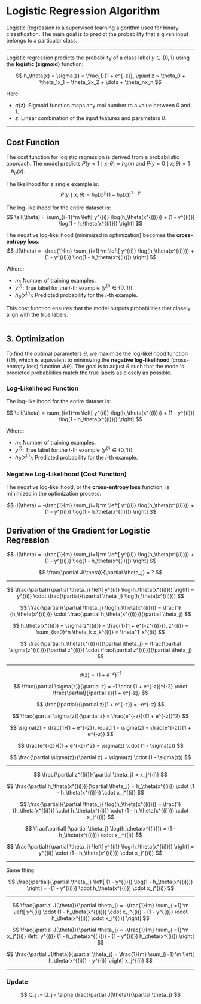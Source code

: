 # Logistic Regression Algorithm

Logistic Regression is a supervised learning algorithm used for binary classification. The main goal is to predict the probability that a given input belongs to a particular class.

---


Logistic regression predicts the probability of a class label $y \in \{0, 1\}$ using the **logistic (sigmoid)** function:  

$$
h_\theta(x) = \sigma(z) = \frac{1}{1 + e^{-z}}, \quad z = \theta_0 + \theta_1x_1 + \theta_2x_2 + \dots + \theta_nx_n
$$

Here:
- $\sigma(z)$: Sigmoid function maps any real number to a value between 0 and 1.
- $z$: Linear combination of the input features and parameters $\theta$.

---

## Cost Function

The cost function for logistic regression is derived from a probabilistic approach. The model predicts $P(y = 1 \mid x; \theta) = h_\theta(x)$ and $P(y = 0 \mid x; \theta) = 1 - h_\theta(x)$.

The likelihood for a single example is:  
$$
P(y \mid x; \theta) = h_\theta(x)^y (1 - h_\theta(x))^{1 - y}
$$

The log-likelihood for the entire dataset is:  
$$
\ell(\theta) = \sum_{i=1}^m \left[ y^{(i)} \log(h_\theta(x^{(i)})) + (1 - y^{(i)}) \log(1 - h_\theta(x^{(i)})) \right]
$$

The negative log-likelihood (minimized in optimization) becomes the **cross-entropy loss**:  
$$
J(\theta) = -\frac{1}{m} \sum_{i=1}^m \left[ y^{(i)} \log(h_\theta(x^{(i)})) + (1 - y^{(i)}) \log(1 - h_\theta(x^{(i)})) \right]
$$

Where:
- $m$: Number of training examples.
- $y^{(i)}$: True label for the $i$-th example ($y^{(i)} \in \{0, 1\}$).
- $h_\theta(x^{(i)})$: Predicted probability for the $i$-th example.

This cost function ensures that the model outputs probabilities that closely align with the true labels.

---
## 3. Optimization

To find the optimal parameters $\theta$, we maximize the log-likelihood function $\ell(\theta)$, which is equivalent to minimizing the **negative log-likelihood** (cross-entropy loss) function $J(\theta)$. The goal is to adjust $\theta$ such that the model's predicted probabilities match the true labels as closely as possible.

### Log-Likelihood Function

The log-likelihood for the entire dataset is:

$$
\ell(\theta) = \sum_{i=1}^m \left[ y^{(i)} \log(h_\theta(x^{(i)})) + (1 - y^{(i)}) \log(1 - h_\theta(x^{(i)})) \right]
$$

Where:
- $m$: Number of training examples.
- $y^{(i)}$: True label for the $i$-th example ($y^{(i)} \in \{0, 1\}$).
- $h_\theta(x^{(i)})$: Predicted probability for the $i$-th example.

### Negative Log-Likelihood (Cost Function)

The negative log-likelihood, or the **cross-entropy loss** function, is minimized in the optimization process:

$$
J(\theta) = -\frac{1}{m} \sum_{i=1}^m \left[ y^{(i)} \log(h_\theta(x^{(i)})) + (1 - y^{(i)}) \log(1 - h_\theta(x^{(i)})) \right]
$$

## Derivation of the Gradient for Logistic Regression


$$
J(\theta) = -\frac{1}{m} \sum_{i=1}^m \left[ y^{(i)} \log(h_\theta(x^{(i)})) + (1 - y^{(i)}) \log(1 - h_\theta(x^{(i)})) \right]
$$


$$
\frac{\partial J(\theta)}{\partial \theta_j} = ?
$$

---


$$
\frac{\partial}{\partial \theta_j} \left[ y^{(i)} \log(h_\theta(x^{(i)})) \right] = y^{(i)} \cdot \frac{\partial}{\partial \theta_j} \log(h_\theta(x^{(i)}))
$$


$$
\frac{\partial}{\partial \theta_j} \log(h_\theta(x^{(i)})) = \frac{1}{h_\theta(x^{(i)})} \cdot \frac{\partial h_\theta(x^{(i)})}{\partial \theta_j}
$$

$$
h_\theta(x^{(i)}) = \sigma(z^{(i)}) = \frac{1}{1 + e^{-z^{(i)}}}, z^{(i)} = \sum_{k=0}^n \theta_k x_k^{(i)} = \theta^T x^{(i)}
$$

$$
\frac{\partial h_\theta(x^{(i)})}{\partial \theta_j} = \frac{\partial \sigma(z^{(i)})}{\partial z^{(i)}} \cdot \frac{\partial z^{(i)}}{\partial \theta_j}
$$

---
$$
\sigma(z) = (1 + e^{-z})^{-1}
$$

$$
\frac{\partial \sigma(z)}{\partial z} = -1 \cdot (1 + e^{-z})^{-2} \cdot \frac{\partial}{\partial z}(1 + e^{-z})
$$

$$
\frac{\partial}{\partial z}(1 + e^{-z}) = -e^{-z}
$$

$$
\frac{\partial \sigma(z)}{\partial z} = \frac{e^{-z}}{(1 + e^{-z})^2}
$$

$$
\sigma(z) = \frac{1}{1 + e^{-z}}, \quad 1 - \sigma(z) = \frac{e^{-z}}{1 + e^{-z}}
$$

$$
\frac{e^{-z}}{(1 + e^{-z})^2} = \sigma(z) \cdot (1 - \sigma(z))
$$

$$
\frac{\partial \sigma(z)}{\partial z} = \sigma(z) \cdot (1 - \sigma(z))
$$

---


$$
\frac{\partial z^{(i)}}{\partial \theta_j} = x_j^{(i)}
$$

$$
\frac{\partial h_\theta(x^{(i)})}{\partial \theta_j} = h_\theta(x^{(i)}) \cdot (1 - h_\theta(x^{(i)})) \cdot x_j^{(i)}
$$

$$
\frac{\partial}{\partial \theta_j} \log(h_\theta(x^{(i)})) = \frac{1}{h_\theta(x^{(i)})} \cdot h_\theta(x^{(i)}) \cdot (1 - h_\theta(x^{(i)})) \cdot x_j^{(i)}
$$

$$
\frac{\partial}{\partial \theta_j} \log(h_\theta(x^{(i)})) = (1 - h_\theta(x^{(i)})) \cdot x_j^{(i)}
$$

$$
\frac{\partial}{\partial \theta_j} \left[ y^{(i)} \log(h_\theta(x^{(i)})) \right] = y^{(i)} \cdot (1 - h_\theta(x^{(i)})) \cdot x_j^{(i)}
$$

---

Same thing

$$
\frac{\partial}{\partial \theta_j} \left[ (1 - y^{(i)}) \log(1 - h_\theta(x^{(i)})) \right] = -(1 - y^{(i)}) \cdot h_\theta(x^{(i)}) \cdot x_j^{(i)}
$$

---


$$
\frac{\partial J(\theta)}{\partial \theta_j} = -\frac{1}{m} \sum_{i=1}^m \left[ y^{(i)} \cdot (1 - h_\theta(x^{(i)})) \cdot x_j^{(i)} - (1 - y^{(i)}) \cdot h_\theta(x^{(i)}) \cdot x_j^{(i)} \right]
$$


$$
\frac{\partial J(\theta)}{\partial \theta_j} = -\frac{1}{m} \sum_{i=1}^m x_j^{(i)} \left[ y^{(i)} (1 - h_\theta(x^{(i)})) - (1 - y^{(i)}) h_\theta(x^{(i)}) \right]
$$


$$
\frac{\partial J(\theta)}{\partial \theta_j} = \frac{1}{m} \sum_{i=1}^m \left[ h_\theta(x^{(i)}) - y^{(i)} \right] x_j^{(i)}
$$

---

### Update 

$$
Q_j := Q_j - \alpha \frac{\partial J(\theta)}{\partial \theta_j}
$$

